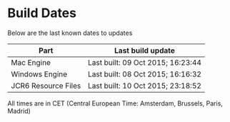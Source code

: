 # Build Dates

Below are the last known dates to updates

Part | Last build update
-----|-----
Mac Engine | Last built: 09 Oct 2015; 16:23:44
Windows Engine | Last built: 08 Oct 2015; 16:16:32
JCR6 Resource Files | Last built: 10 Oct 2015; 23:18:52
All times are in CET (Central European Time: Amsterdam, Brussels, Paris, Madrid)



